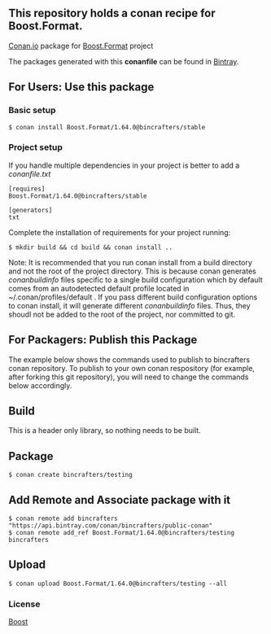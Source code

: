 ## This repository holds a conan recipe for Boost.Format.

[Conan.io](https://conan.io) package for [Boost.Format](https://github.com/Boostorg/Format) project

The packages generated with this **conanfile** can be found in [Bintray](https://bintray.com/bincrafters/public-conan/Boost.Format%3Abincrafters).

## For Users: Use this package

### Basic setup

    $ conan install Boost.Format/1.64.0@bincrafters/stable

### Project setup

If you handle multiple dependencies in your project is better to add a *conanfile.txt*

    [requires]
    Boost.Format/1.64.0@bincrafters/stable

    [generators]
    txt

Complete the installation of requirements for your project running:</small></span>

    $ mkdir build && cd build && conan install ..
	
Note: It is recommended that you run conan install from a build directory and not the root of the project directory.  This is because conan generates *conanbuildinfo* files specific to a single build configuration which by default comes from an autodetected default profile located in ~/.conan/profiles/default .  If you pass different build configuration options to conan install, it will generate different *conanbuildinfo* files.  Thus, they shoudl not be added to the root of the project, nor committed to git. 

## For Packagers: Publish this Package

The example below shows the commands used to publish to bincrafters conan repository. To publish to your own conan respository (for example, after forking this git repository), you will need to change the commands below accordingly. 

## Build  

This is a header only library, so nothing needs to be built.

## Package 

    $ conan create bincrafters/testing
	
## Add Remote and Associate package with it

	$ conan remote add bincrafters "https://api.bintray.com/conan/bincrafters/public-conan"
	$ conan remote add_ref Boost.Format/1.64.0@bincrafters/testing bincrafters

## Upload

    $ conan upload Boost.Format/1.64.0@bincrafters/testing --all

### License
[Boost](LICENSE)
